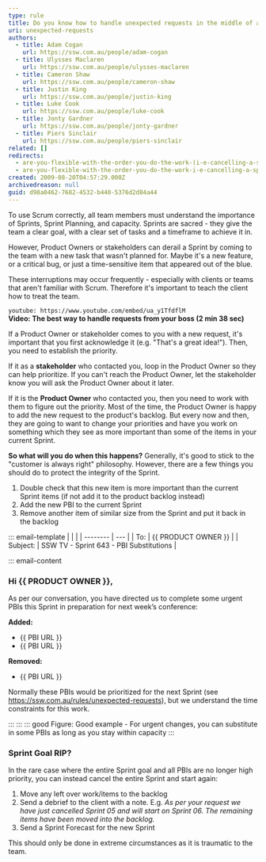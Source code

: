 ```yaml
---
type: rule
title: Do you know how to handle unexpected requests in the middle of a Sprint?
uri: unexpected-requests
authors:
  - title: Adam Cogan
    url: https://ssw.com.au/people/adam-cogan
  - title: Ulysses Maclaren
    url: https://ssw.com.au/people/ulysses-maclaren
  - title: Cameron Shaw
    url: https://ssw.com.au/people/cameron-shaw
  - title: Justin King
    url: https://ssw.com.au/people/justin-king
  - title: Luke Cook
    url: https://ssw.com.au/people/luke-cook
  - title: Jonty Gardner
    url: https://ssw.com.au/people/jonty-gardner
  - title: Piers Sinclair
    url: https://ssw.com.au/people/piers-sinclair
related: []
redirects:
  - are-you-flexible-with-the-order-you-do-the-work-(i-e-cancelling-a-sprint)
  - are-you-flexible-with-the-order-you-do-the-work-i-e-cancelling-a-sprint
created: 2009-08-20T04:57:29.000Z
archivedreason: null
guid: d98a0462-7682-4532-b440-5376d2d84a44
---
```

To use Scrum correctly, all team members must understand the importance of Sprints, Sprint Planning, and capacity. Sprints are sacred - they give the team a clear goal, with a clear set of tasks and a timeframe to achieve it in.

However, Product Owners or stakeholders can derail a Sprint by coming to the team with a new task that wasn't planned for. Maybe it's a new feature, or a critical bug, or just a time-sensitive item that appeared out of the blue.

These interruptions may occur frequently - especially with clients or teams that aren't familiar with Scrum. Therefore it's important to teach the client how to treat the team.

<!--endintro-->
`youtube: https://www.youtube.com/embed/ua_y1TfdflM`   
**Video: The best way to handle requests from your boss (2 min 38 sec)**

If a Product Owner or stakeholder comes to you with a new request, it's important that you first acknowledge it (e.g. "That's a great idea!"). Then, you need to establish the priority.

If it as a **stakeholder** who contacted you, loop in the Product Owner so they can help prioritize. If you can't reach the Product Owner, let the stakeholder know you will ask the Product Owner about it later.

If it is the **Product Owner** who contacted you, then you need to work with them to figure out the priority. Most of the time, the Product Owner is happy to add the new request to the product's backlog. But every now and then, they are going to want to change your priorities and have you work on something which they see as more important than some of the items in your current Sprint.  

**So what will you do when this happens?**
Generally, it's good to stick to the "customer is always right" philosophy. However, there are a few things you should do to protect the integrity of the Sprint.

1. Double check that this new item is more important than the current Sprint items (if not add it to the product backlog instead)
2. Add the new PBI to the current Sprint
3. Remove another item of similar size from the Sprint and put it back in the backlog

::: email-template
|          |     |
| -------- | --- |
| To:      | {{ PRODUCT OWNER }} |
| Subject: | SSW TV - Sprint 643 - PBI Substitutions |

::: email-content  

### Hi {{ PRODUCT OWNER }},

As per our conversation, you have directed us to complete some urgent PBIs this Sprint in preparation for next week’s conference:

**Added:**


- {{ PBI URL }}
- {{ PBI URL }}


**Removed:**

- {{ PBI URL }}


Normally these PBIs would be prioritized for the next Sprint (see https://ssw.com.au/rules/unexpected-requests), but we understand the time constraints for this work.

:::
:::
::: good
Figure: Good example - For urgent changes, you can substitute in some PBIs as long as you stay within capacity
::: 

### Sprint Goal RIP?

In the rare case where the entire Sprint goal and all PBIs are no longer high priority, you can instead cancel the entire Sprint and start again:

1. Move any left over work/items to the backlog
2. Send a debrief to the client with a note. E.g. *As per your request we have just cancelled Sprint 05 and will start on Sprint 06. The remaining items have been moved into the backlog.*
3. Send a Sprint Forecast for the new Sprint

This should only be done in extreme circumstances as it is traumatic to the team.
